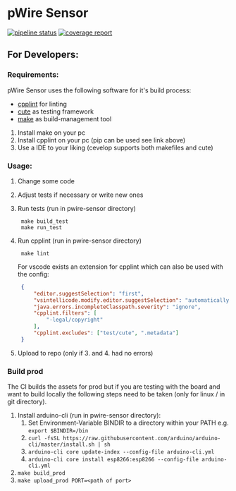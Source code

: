 # pWire Sensor
[![pipeline status](https://gitlab.dev.ifs.hsr.ch/epj/2020/pwire/pwire-sensor/badges/master/pipeline.svg)](https://gitlab.dev.ifs.hsr.ch/epj/2020/pwire/pwire-sensor/-/commits/master)
[![coverage report](https://gitlab.dev.ifs.hsr.ch/epj/2020/pwire/pwire-sensor/badges/master/coverage.svg)](https://gitlab.dev.ifs.hsr.ch/epj/2020/pwire/pwire-sensor/-/commits/master)

## For Developers:

### Requirements:

pWire Sensor uses the following software for it's build process:

- [cpplint](https://github.com/cpplint/cpplint) for linting
- [cute](https://cute-test.com/) as testing framework
- [make](https://en.wikipedia.org/wiki/Make_(software)) as build-management tool
1. Install make on your pc
2. Install cpplint on your pc (pip can be used see link above)
3. Use a IDE to your liking (cevelop supports both makefiles and cute)

### Usage:

1. Change some code
2. Adjust tests if necessary or write new ones
3. Run tests (run in pwire-sensor directory)
   
   ```
    make build_test
    make run_test
   ```
4. Run cpplint (run in pwire-sensor directory)
   
   ```
    make lint
   ```
   
    For vscode exists an extension for cpplint which can also be used with the config:
   
   ```json
    {
        "editor.suggestSelection": "first",
        "vsintellicode.modify.editor.suggestSelection": "automaticallyOverrodeDefaultValue",
        "java.errors.incompleteClasspath.severity": "ignore",
        "cpplint.filters": [
            "-legal/copyright"
        ],
        "cpplint.excludes": ["test/cute", ".metadata"]
    }
   ```
5. Upload to repo (only if 3. and 4. had no errors)

### Build prod
The CI builds the assets for prod but if you are testing with the board and want to build locally the following steps need to be taken (only for linux / in git directory).
1. Install arduino-cli (run in pwire-sensor directory):
    1. Set Environment-Variable BINDIR to a directory within your PATH e.g. `export $BINDIR=/bin`
    2. `curl -fsSL https://raw.githubusercontent.com/arduino/arduino-cli/master/install.sh | sh`
    3. `arduino-cli core update-index --config-file arduino-cli.yml`
    4. `arduino-cli core install esp8266:esp8266 --config-file arduino-cli.yml`
2. `make build_prod`
3. `make upload_prod PORT=<path of port>`
